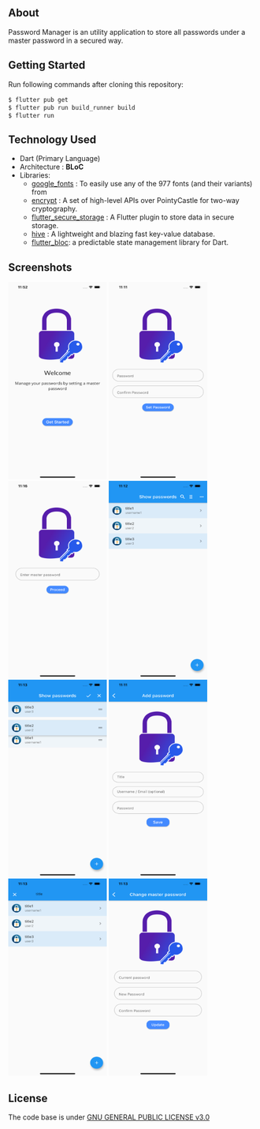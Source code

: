 ## About

Password Manager is an utility application to store all passwords under a master password in a secured way.

## Getting Started

Run following commands after cloning this repository:
```
$ flutter pub get
$ flutter pub run build_runner build
$ flutter run
```

## Technology Used

* Dart (Primary Language)
* Architecture : **BLoC**
* Libraries: 
     * [google_fonts](https://pub.dev/packages/google_fonts) : To easily use any of the 977 fonts (and their variants) from [](fonts.google.com)
     * [encrypt](https://pub.dev/packages/encrypt) : A set of high-level APIs over PointyCastle for two-way cryptography.
     * [flutter_secure_storage](https://pub.dev/packages/flutter_secure_storage) : A Flutter plugin to store data in secure storage.
     * [hive](https://pub.dev/packages/hive) : A lightweight and blazing fast key-value database.
     * [flutter_bloc](https://pub.dev/packages/flutter_bloc): a predictable state management library for Dart.

## Screenshots
<img src="https://github.com/tanvir-ahmod/password_manager/blob/master/screenshots/1.png" height="400" width="200">  <img src="https://github.com/tanvir-ahmod/password_manager/blob/master/screenshots/2.png" height="400" width="200">
<img src="https://github.com/tanvir-ahmod/password_manager/blob/master/screenshots/3.png" height="400" width="200">
<img src="https://github.com/tanvir-ahmod/password_manager/blob/master/screenshots/4.png" height="400" width="200">
<img src="https://github.com/tanvir-ahmod/password_manager/blob/master/screenshots/5.png" height="400" width="200">
<img src="https://github.com/tanvir-ahmod/password_manager/blob/master/screenshots/6.png" height="400" width="200">
<img src="https://github.com/tanvir-ahmod/password_manager/blob/master/screenshots/7.png" height="400" width="200">
<img src="https://github.com/tanvir-ahmod/password_manager/blob/master/screenshots/8.png" height="400" width="200">

## License

The code base is under [GNU GENERAL PUBLIC LICENSE v3.0](https://github.com/tanvir-ahmod/password_manager/blob/master/LICENSE)
